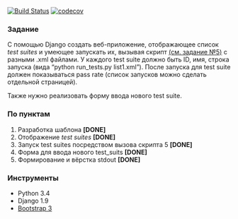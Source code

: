 [![Build Status](https://travis-ci.org/PetrovKP/test-suites.svg?branch=master)](https://travis-ci.org/PetrovKP/test-suites)   [![codecov](https://codecov.io/gh/PetrovKP/test-suites/branch/master/graph/badge.svg)](https://codecov.io/gh/PetrovKP/test-suites)

### Задание
С помощью Django создать веб-приложение, отображающее список *test suites* 
и умеющее запускать их, вызывая скрипт [(см. задание №5)](https://docs.google.com/document/d/19t4FpTjurzWBo3JUpCWCyrxyKgtHwtAVL-nV9qza7cM/edit) с разными .xml файлами. У каждого test suite должно быть ID, имя, строка запуска (вида “python run_tests.py list1.xml”). После запуска для test suite должен показываться pass rate (список запусков можно сделать отдельной страницей).

Также нужно реализовать форму ввода нового test suite.

### По пунктам

1.  Разработка шаблона **[DONE]**
1.  Отображение *test suites* **[DONE]**
1.  Запуск test suites посредством вызова скрипта 5 **[DONE]**
1.  Форма для ввода нового test_suits **[DONE]**
1.  Формирование и вёрстка stdout **[DONE]**

### Инструменты

* Python  3.4
* Django  1.9
* [Bootstrap 3](https://github.com/dyve/django-bootstrap3)
